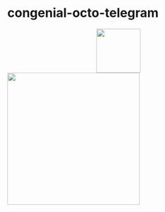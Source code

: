 # congenial-octo-telegram

<div id="header" align="center">
  <img src="https://media.giphy.com/media/M9gbBd9nbDrOTu1Mqx/giphy.gif" width="100"/>
</div>

<div>
  <img src="https://repository-images.githubusercontent.com/201103019/f8f8f200-bf89-11e9-98f1-98e46486f1b6" width="300"/>
</div>
